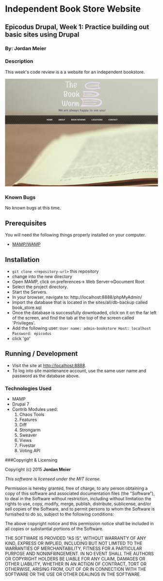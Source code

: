 # Independent Book Store Website

## Epicodus Drupal, Week 1: Practice building out basic sites using Drupal

### By: Jordan Meier

### Description

This week's code review is a a website for an independent bookstore.

![screenshot of the bookworm mock site](sites/all/images/screenshot.jpg)

### Known Bugs

No known bugs at this time.

## Prerequisites

You will need the following things properly installed on your computer.

* [MAMP/WAMP](https://www.mamp.info/en/downloads/)

## Installation

* `git clone <repository-url>` this repository
* change into the new directory
* Open MAMP, click on preferences-> Web Server->Document Root
* Select the project directory.
* Start the Servers.
* In your browser, navigate to: http://localhost:8888/phpMyAdmin/
* Import the database that is located in the sites/all/db-backup called book_store.sql
* Once the database is successfully downloaded, click on it on the far left of the screen, and find the tab at the top of the screen called 'Privileges'.
* Add the following user:
`User name: admin-bookstore
 Host: localhost
 Password: epicodus
`
* click 'go'

## Running / Development

* Visit the site at [http://localhost:8888](http://localhost:8888).
* To log into site maintenance account, use the same user name and password as the database above.

### Technologies Used
* MAMP
* Drupal 7
* Contrib Modules used:
  1. Chaos Tools
  2. Features
  3. Diff
  4. Strongarm
  5. Sweaver
  6. Views
  7. Fivestar
  8. Voting API

###Copyright & Licensing

Copyright (c) 2015 **Jordan Meier**

*This software is licensed under the MIT license.*

Permission is hereby granted, free of charge, to any person obtaining a copy
of this software and associated documentation files (the "Software"), to deal
in the Software without restriction, including without limitation the rights
to use, copy, modify, merge, publish, distribute, sublicense, and/or sell
copies of the Software, and to permit persons to whom the Software is
furnished to do so, subject to the following conditions:

The above copyright notice and this permission notice shall be included in
all copies or substantial portions of the Software.

THE SOFTWARE IS PROVIDED "AS IS", WITHOUT WARRANTY OF ANY KIND, EXPRESS OR
IMPLIED, INCLUDING BUT NOT LIMITED TO THE WARRANTIES OF MERCHANTABILITY,
FITNESS FOR A PARTICULAR PURPOSE AND NONINFRINGEMENT. IN NO EVENT SHALL THE
AUTHORS OR COPYRIGHT HOLDERS BE LIABLE FOR ANY CLAIM, DAMAGES OR OTHER
LIABILITY, WHETHER IN AN ACTION OF CONTRACT, TORT OR OTHERWISE, ARISING FROM,
OUT OF OR IN CONNECTION WITH THE SOFTWARE OR THE USE OR OTHER DEALINGS IN
THE SOFTWARE.
